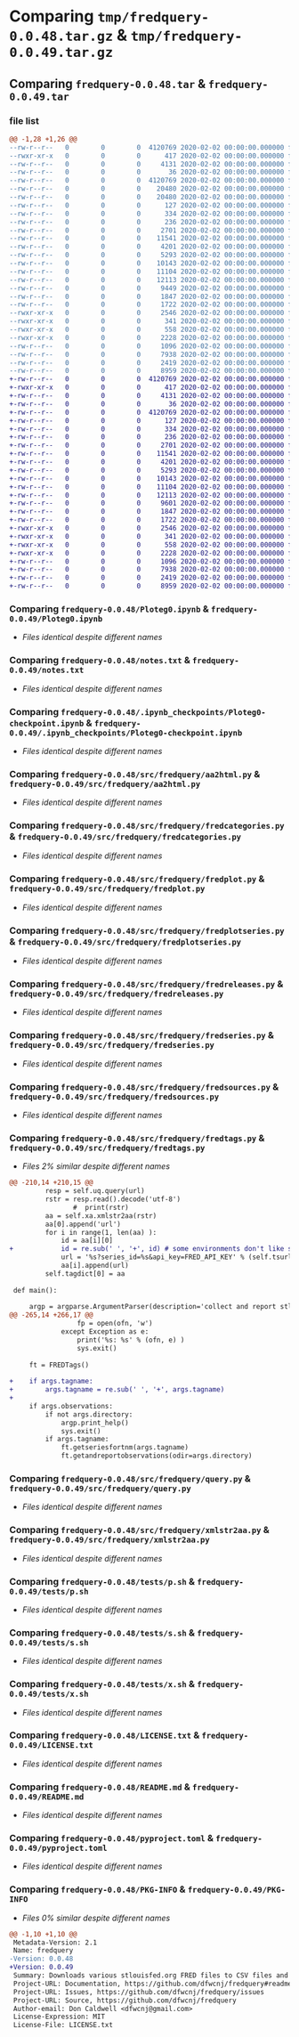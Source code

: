 # Comparing `tmp/fredquery-0.0.48.tar.gz` & `tmp/fredquery-0.0.49.tar.gz`

## Comparing `fredquery-0.0.48.tar` & `fredquery-0.0.49.tar`

### file list

```diff
@@ -1,28 +1,26 @@
--rw-r--r--   0        0        0  4120769 2020-02-02 00:00:00.000000 fredquery-0.0.48/Ploteg0.ipynb
--rwxr-xr-x   0        0        0      417 2020-02-02 00:00:00.000000 fredquery-0.0.48/genusage.sh
--rw-r--r--   0        0        0     4131 2020-02-02 00:00:00.000000 fredquery-0.0.48/notes.txt
--rw-r--r--   0        0        0       36 2020-02-02 00:00:00.000000 fredquery-0.0.48/requirements.txt
--rw-r--r--   0        0        0  4120769 2020-02-02 00:00:00.000000 fredquery-0.0.48/.ipynb_checkpoints/Ploteg0-checkpoint.ipynb
--rw-r--r--   0        0        0    20480 2020-02-02 00:00:00.000000 fredquery-0.0.48/src/fredquery/.fredplot.py.swp
--rw-r--r--   0        0        0    20480 2020-02-02 00:00:00.000000 fredquery-0.0.48/src/fredquery/.fredplotseries.py.swp
--rw-r--r--   0        0        0      127 2020-02-02 00:00:00.000000 fredquery-0.0.48/src/fredquery/__about__.py
--rw-r--r--   0        0        0      334 2020-02-02 00:00:00.000000 fredquery-0.0.48/src/fredquery/__init__.py
--rw-r--r--   0        0        0      236 2020-02-02 00:00:00.000000 fredquery-0.0.48/src/fredquery/aa2csv.py
--rw-r--r--   0        0        0     2701 2020-02-02 00:00:00.000000 fredquery-0.0.48/src/fredquery/aa2html.py
--rw-r--r--   0        0        0    11541 2020-02-02 00:00:00.000000 fredquery-0.0.48/src/fredquery/fredcategories.py
--rw-r--r--   0        0        0     4201 2020-02-02 00:00:00.000000 fredquery-0.0.48/src/fredquery/fredplot.py
--rw-r--r--   0        0        0     5293 2020-02-02 00:00:00.000000 fredquery-0.0.48/src/fredquery/fredplotseries.py
--rw-r--r--   0        0        0    10143 2020-02-02 00:00:00.000000 fredquery-0.0.48/src/fredquery/fredreleases.py
--rw-r--r--   0        0        0    11104 2020-02-02 00:00:00.000000 fredquery-0.0.48/src/fredquery/fredseries.py
--rw-r--r--   0        0        0    12113 2020-02-02 00:00:00.000000 fredquery-0.0.48/src/fredquery/fredsources.py
--rw-r--r--   0        0        0     9449 2020-02-02 00:00:00.000000 fredquery-0.0.48/src/fredquery/fredtags.py
--rw-r--r--   0        0        0     1847 2020-02-02 00:00:00.000000 fredquery-0.0.48/src/fredquery/query.py
--rw-r--r--   0        0        0     1722 2020-02-02 00:00:00.000000 fredquery-0.0.48/src/fredquery/xmlstr2aa.py
--rwxr-xr-x   0        0        0     2546 2020-02-02 00:00:00.000000 fredquery-0.0.48/tests/p.sh
--rwxr-xr-x   0        0        0      341 2020-02-02 00:00:00.000000 fredquery-0.0.48/tests/plot.sh
--rwxr-xr-x   0        0        0      558 2020-02-02 00:00:00.000000 fredquery-0.0.48/tests/s.sh
--rwxr-xr-x   0        0        0     2228 2020-02-02 00:00:00.000000 fredquery-0.0.48/tests/x.sh
--rw-r--r--   0        0        0     1096 2020-02-02 00:00:00.000000 fredquery-0.0.48/LICENSE.txt
--rw-r--r--   0        0        0     7938 2020-02-02 00:00:00.000000 fredquery-0.0.48/README.md
--rw-r--r--   0        0        0     2419 2020-02-02 00:00:00.000000 fredquery-0.0.48/pyproject.toml
--rw-r--r--   0        0        0     8959 2020-02-02 00:00:00.000000 fredquery-0.0.48/PKG-INFO
+-rw-r--r--   0        0        0  4120769 2020-02-02 00:00:00.000000 fredquery-0.0.49/Ploteg0.ipynb
+-rwxr-xr-x   0        0        0      417 2020-02-02 00:00:00.000000 fredquery-0.0.49/genusage.sh
+-rw-r--r--   0        0        0     4131 2020-02-02 00:00:00.000000 fredquery-0.0.49/notes.txt
+-rw-r--r--   0        0        0       36 2020-02-02 00:00:00.000000 fredquery-0.0.49/requirements.txt
+-rw-r--r--   0        0        0  4120769 2020-02-02 00:00:00.000000 fredquery-0.0.49/.ipynb_checkpoints/Ploteg0-checkpoint.ipynb
+-rw-r--r--   0        0        0      127 2020-02-02 00:00:00.000000 fredquery-0.0.49/src/fredquery/__about__.py
+-rw-r--r--   0        0        0      334 2020-02-02 00:00:00.000000 fredquery-0.0.49/src/fredquery/__init__.py
+-rw-r--r--   0        0        0      236 2020-02-02 00:00:00.000000 fredquery-0.0.49/src/fredquery/aa2csv.py
+-rw-r--r--   0        0        0     2701 2020-02-02 00:00:00.000000 fredquery-0.0.49/src/fredquery/aa2html.py
+-rw-r--r--   0        0        0    11541 2020-02-02 00:00:00.000000 fredquery-0.0.49/src/fredquery/fredcategories.py
+-rw-r--r--   0        0        0     4201 2020-02-02 00:00:00.000000 fredquery-0.0.49/src/fredquery/fredplot.py
+-rw-r--r--   0        0        0     5293 2020-02-02 00:00:00.000000 fredquery-0.0.49/src/fredquery/fredplotseries.py
+-rw-r--r--   0        0        0    10143 2020-02-02 00:00:00.000000 fredquery-0.0.49/src/fredquery/fredreleases.py
+-rw-r--r--   0        0        0    11104 2020-02-02 00:00:00.000000 fredquery-0.0.49/src/fredquery/fredseries.py
+-rw-r--r--   0        0        0    12113 2020-02-02 00:00:00.000000 fredquery-0.0.49/src/fredquery/fredsources.py
+-rw-r--r--   0        0        0     9601 2020-02-02 00:00:00.000000 fredquery-0.0.49/src/fredquery/fredtags.py
+-rw-r--r--   0        0        0     1847 2020-02-02 00:00:00.000000 fredquery-0.0.49/src/fredquery/query.py
+-rw-r--r--   0        0        0     1722 2020-02-02 00:00:00.000000 fredquery-0.0.49/src/fredquery/xmlstr2aa.py
+-rwxr-xr-x   0        0        0     2546 2020-02-02 00:00:00.000000 fredquery-0.0.49/tests/p.sh
+-rwxr-xr-x   0        0        0      341 2020-02-02 00:00:00.000000 fredquery-0.0.49/tests/plot.sh
+-rwxr-xr-x   0        0        0      558 2020-02-02 00:00:00.000000 fredquery-0.0.49/tests/s.sh
+-rwxr-xr-x   0        0        0     2228 2020-02-02 00:00:00.000000 fredquery-0.0.49/tests/x.sh
+-rw-r--r--   0        0        0     1096 2020-02-02 00:00:00.000000 fredquery-0.0.49/LICENSE.txt
+-rw-r--r--   0        0        0     7938 2020-02-02 00:00:00.000000 fredquery-0.0.49/README.md
+-rw-r--r--   0        0        0     2419 2020-02-02 00:00:00.000000 fredquery-0.0.49/pyproject.toml
+-rw-r--r--   0        0        0     8959 2020-02-02 00:00:00.000000 fredquery-0.0.49/PKG-INFO
```

### Comparing `fredquery-0.0.48/Ploteg0.ipynb` & `fredquery-0.0.49/Ploteg0.ipynb`

 * *Files identical despite different names*

### Comparing `fredquery-0.0.48/notes.txt` & `fredquery-0.0.49/notes.txt`

 * *Files identical despite different names*

### Comparing `fredquery-0.0.48/.ipynb_checkpoints/Ploteg0-checkpoint.ipynb` & `fredquery-0.0.49/.ipynb_checkpoints/Ploteg0-checkpoint.ipynb`

 * *Files identical despite different names*

### Comparing `fredquery-0.0.48/src/fredquery/aa2html.py` & `fredquery-0.0.49/src/fredquery/aa2html.py`

 * *Files identical despite different names*

### Comparing `fredquery-0.0.48/src/fredquery/fredcategories.py` & `fredquery-0.0.49/src/fredquery/fredcategories.py`

 * *Files identical despite different names*

### Comparing `fredquery-0.0.48/src/fredquery/fredplot.py` & `fredquery-0.0.49/src/fredquery/fredplot.py`

 * *Files identical despite different names*

### Comparing `fredquery-0.0.48/src/fredquery/fredplotseries.py` & `fredquery-0.0.49/src/fredquery/fredplotseries.py`

 * *Files identical despite different names*

### Comparing `fredquery-0.0.48/src/fredquery/fredreleases.py` & `fredquery-0.0.49/src/fredquery/fredreleases.py`

 * *Files identical despite different names*

### Comparing `fredquery-0.0.48/src/fredquery/fredseries.py` & `fredquery-0.0.49/src/fredquery/fredseries.py`

 * *Files identical despite different names*

### Comparing `fredquery-0.0.48/src/fredquery/fredsources.py` & `fredquery-0.0.49/src/fredquery/fredsources.py`

 * *Files identical despite different names*

### Comparing `fredquery-0.0.48/src/fredquery/fredtags.py` & `fredquery-0.0.49/src/fredquery/fredtags.py`

 * *Files 2% similar despite different names*

```diff
@@ -210,14 +210,15 @@
         resp = self.uq.query(url)
         rstr = resp.read().decode('utf-8')
                #  print(rstr)
         aa = self.xa.xmlstr2aa(rstr)
         aa[0].append('url')
         for i in range(1, len(aa) ):
             id = aa[i][0]
+            id = re.sub(' ', '+', id) # some environments don't like spaces
             url = '%s?series_id=%s&api_key=FRED_API_KEY' % (self.tsurl, id)
             aa[i].append(url)
         self.tagdict[0] = aa
 
 def main():
 
     argp = argparse.ArgumentParser(description='collect and report stlouisfed.org FRED tags and/or their series')
@@ -265,14 +266,17 @@
                 fp = open(ofn, 'w')
             except Exception as e:
                 print('%s: %s' % (ofn, e) )
                 sys.exit()
 
     ft = FREDTags()
 
+    if args.tagname:
+        args.tagname = re.sub(' ', '+', args.tagname)
+
     if args.observations:
         if not args.directory:
             argp.print_help() 
             sys.exit()
         if args.tagname:
             ft.getseriesfortnm(args.tagname)
             ft.getandreportobservations(odir=args.directory)
```

### Comparing `fredquery-0.0.48/src/fredquery/query.py` & `fredquery-0.0.49/src/fredquery/query.py`

 * *Files identical despite different names*

### Comparing `fredquery-0.0.48/src/fredquery/xmlstr2aa.py` & `fredquery-0.0.49/src/fredquery/xmlstr2aa.py`

 * *Files identical despite different names*

### Comparing `fredquery-0.0.48/tests/p.sh` & `fredquery-0.0.49/tests/p.sh`

 * *Files identical despite different names*

### Comparing `fredquery-0.0.48/tests/s.sh` & `fredquery-0.0.49/tests/s.sh`

 * *Files identical despite different names*

### Comparing `fredquery-0.0.48/tests/x.sh` & `fredquery-0.0.49/tests/x.sh`

 * *Files identical despite different names*

### Comparing `fredquery-0.0.48/LICENSE.txt` & `fredquery-0.0.49/LICENSE.txt`

 * *Files identical despite different names*

### Comparing `fredquery-0.0.48/README.md` & `fredquery-0.0.49/README.md`

 * *Files identical despite different names*

### Comparing `fredquery-0.0.48/pyproject.toml` & `fredquery-0.0.49/pyproject.toml`

 * *Files identical despite different names*

### Comparing `fredquery-0.0.48/PKG-INFO` & `fredquery-0.0.49/PKG-INFO`

 * *Files 0% similar despite different names*

```diff
@@ -1,10 +1,10 @@
 Metadata-Version: 2.1
 Name: fredquery
-Version: 0.0.48
+Version: 0.0.49
 Summary: Downloads various stlouisfed.org FRED files to CSV files and creates plots based on category, release, series, source, or tag
 Project-URL: Documentation, https://github.com/dfwcnj/fredquery#readme
 Project-URL: Issues, https://github.com/dfwcnj/fredquery/issues
 Project-URL: Source, https://github.com/dfwcnj/fredquery
 Author-email: Don Caldwell <dfwcnj@gmail.com>
 License-Expression: MIT
 License-File: LICENSE.txt
```

